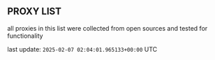 ## PROXY LIST

all proxies in this list were collected from open sources and tested for functionality

last update: `2025-02-07 02:04:01.965133+00:00` UTC